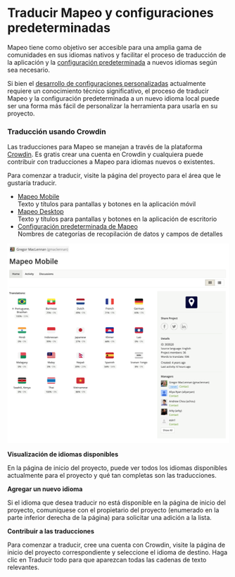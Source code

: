 # Traducir Mapeo y configuraciones predeterminadas

Mapeo tiene como objetivo ser accesible para una amplia gama de comunidades en sus idiomas nativos y facilitar el proceso de traducción de la aplicación y la [configuración predeterminada](../will-mapeo-work-out-of-the-box-for-me/default-configuration.md) a nuevos idiomas según sea necesario.&#x20;

Si bien el [desarrollo de configuraciones personalizadas](custom-configurations/) actualmente requiere un conocimiento técnico significativo, el proceso de traducir Mapeo y la configuración predeterminada a un nuevo idioma local puede ser una forma más fácil de personalizar la herramienta para usarla en su proyecto.

### Traducción usando Crowdin

Las traducciones para Mapeo se manejan a través de la plataforma [Crowdin](https://crowdin.com/). Es gratis crear una cuenta en Crowdin y cualquiera puede contribuir con traducciones a Mapeo para idiomas nuevos o existentes.&#x20;

Para comenzar a traducir, visite la página del proyecto para el área que le gustaría traducir.&#x20;

* [Mapeo Mobile](https://crowdin.com/project/mapeo-mobile)\
  Texto y títulos para pantallas y botones en la aplicación móvil
* [Mapeo Desktop](https://crowdin.com/project/mapeo-desktop)\
  Texto y títulos para pantallas y botones en la aplicación de escritorio&#x20;
* [Configuración predeterminada de Mapeo](https://crowdin.com/project/mapeo-defaut-config)\
  Nombres de categorías de recopilación de datos y campos de detalles

![Project page for Mapeo Mobile on Crowdin](<../../.gitbook/assets/Screen Shot 2021-12-08 at 10.22.02 AM (1).png>)

**Visualización de idiomas disponibles**&#x20;

En la página de inicio del proyecto, puede ver todos los idiomas disponibles actualmente para el proyecto y qué tan completas son las traducciones.&#x20;

**Agregar un nuevo idioma**&#x20;

Si el idioma que desea traducir no está disponible en la página de inicio del proyecto, comuníquese con el propietario del proyecto (enumerado en la parte inferior derecha de la página) para solicitar una adición a la lista.&#x20;

**Contribuir a las traducciones**

Para comenzar a traducir, cree una cuenta con Crowdin, visite la página de inicio del proyecto correspondiente y seleccione el idioma de destino. Haga clic en Traducir todo para que aparezcan todas las cadenas de texto relevantes.
